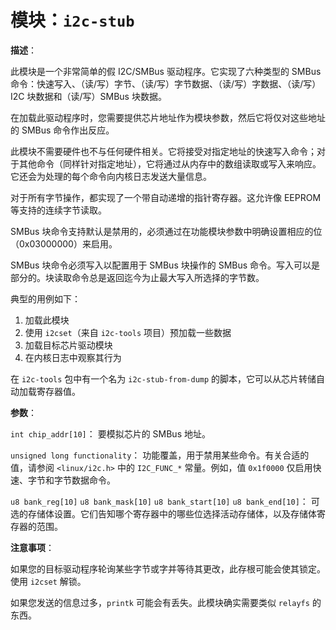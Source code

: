 # 模块：`i2c-stub`

**描述**：

此模块是一个非常简单的假 I2C/SMBus 驱动程序。它实现了六种类型的 SMBus 命令：快速写入、（读/写）字节、（读/写）字节数据、（读/写）字数据、（读/写）I2C 块数据和（读/写）SMBus 块数据。

在加载此驱动程序时，您需要提供芯片地址作为模块参数，然后它将仅对这些地址的 SMBus 命令作出反应。

此模块不需要硬件也不与任何硬件相关。它将接受对指定地址的快速写入命令；对于其他命令（同样针对指定地址），它将通过从内存中的数组读取或写入来响应。它还会为处理的每个命令向内核日志发送大量信息。

对于所有字节操作，都实现了一个带自动递增的指针寄存器。这允许像 EEPROM 等支持的连续字节读取。

SMBus 块命令支持默认是禁用的，必须通过在功能模块参数中明确设置相应的位（0x03000000）来启用。

SMBus 块命令必须写入以配置用于 SMBus 块操作的 SMBus 命令。写入可以是部分的。块读取命令总是返回迄今为止最大写入所选择的字节数。

典型的用例如下：
1. 加载此模块
2. 使用 `i2cset`（来自 `i2c-tools` 项目）预加载一些数据
3. 加载目标芯片驱动模块
4. 在内核日志中观察其行为

在 `i2c-tools` 包中有一个名为 `i2c-stub-from-dump` 的脚本，它可以从芯片转储自动加载寄存器值。

**参数**：

`int chip_addr[10]`：
  要模拟芯片的 SMBus 地址。

`unsigned long functionality`：
  功能覆盖，用于禁用某些命令。有关合适的值，请参阅 `<linux/i2c.h>` 中的 `I2C_FUNC_*` 常量。例如，值 `0x1f0000` 仅启用快速、字节和字节数据命令。

`u8 bank_reg[10]`
`u8 bank_mask[10]`
`u8 bank_start[10]`
`u8 bank_end[10]`：
  可选的存储体设置。它们告知哪个寄存器中的哪些位选择活动存储体，以及存储体寄存器的范围。

**注意事项**：

如果您的目标驱动程序轮询某些字节或字并等待其更改，此存根可能会使其锁定。使用 `i2cset` 解锁。

如果您发送的信息过多，`printk` 可能会有丢失。此模块确实需要类似 `relayfs` 的东西。